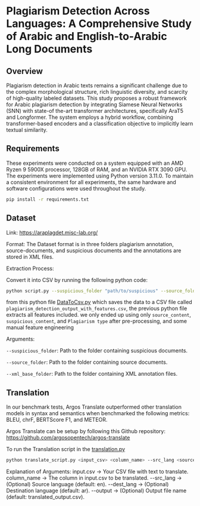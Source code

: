 # Plagiarism Detection Across Languages: A Comprehensive Study of Arabic and English-to-Arabic Long Documents

## Overview

Plagiarism detection in Arabic texts remains a significant challenge due to the complex morphological structure, rich linguistic diversity, and scarcity of high-quality labeled datasets. This study proposes a robust framework for Arabic plagiarism detection by integrating Siamese Neural Networks (SNN) with state-of the-art transformer architectures, specifically AraT5 and Longformer. The system employs a hybrid workflow, combining transformer-based encoders and a classification objective to implicitly learn textual similarity.

## Requirements

These experiments were conducted on a system equipped with an AMD Ryzen 9 5900X processor, 128GB of RAM, and an NVIDIA RTX 3090 GPU. The experiments were implemented using Python version 3.11.0. 
To maintain a consistent environment for all experiments, the same hardware and software configurations were used throughout the study.

```bash
pip install -r requirements.txt
```

## Dataset
Link: https://araplagdet.misc-lab.org/

Format: The Dataset format is in three folders plagiarism annotation, source-documents, and suspicious documents and the annotations are stored in XML files. 

Extraction Process:

Convert it into CSV by running the following python code: 
```bash
python script.py --suspicious_folder "path/to/suspicious" --source_folder "path/to/source" --xml_base_folder "path/to/xml"
```
from this python file [DataToCsv.py](DataToCsv.py) which saves the data to a CSV file called ```plagiarism_detection_output_with_features.csv```, the previous python file extracts all features included. we only ended up using only ```source_content```, ```suspicious_content```, and ```Plagiarism type``` after pre-processing, and some manual feature engineering

Arguments:

```--suspicious_folder```: Path to the folder containing suspicious documents.

```--source_folder```: Path to the folder containing source documents.

```--xml_base_folder```: Path to the folder containing XML annotation files.

## Translation
In our benchmark tests, Argos Translate outperformed other translation models in syntax and semantics when benchmarked the following metrics: BLEU, chrF, BERTScore F1, and METEOR.

Argos Translate can be setup by following this Github repository: https://github.com/argosopentech/argos-translate

To run the Translation script in the [translation.py](translation.py)
```bash
python translate_script.py <input_csv> <column_name> --src_lang <source_language> --dest_lang <target_language> --output <output_csv>
```
Explanation of Arguments:
input.csv → Your CSV file with text to translate.
column_name → The column in input.csv to be translated.
--src_lang → (Optional) Source language (default: en).
--dest_lang → (Optional) Destination language (default: ar).
--output → (Optional) Output file name (default: translated_output.csv).


